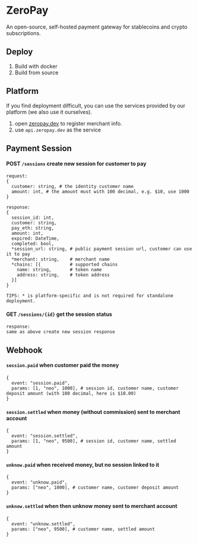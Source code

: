 # ZeroPay
An open-source, self-hosted payment gateway for stablecoins and crypto subscriptions.

## Deploy
1. Build with docker
2. Build from source

## Platform
If you find deployment difficult, you can use the services provided by our platform (we also use it ourselves).
1. open [zeropay.dev](https://zeropay.dev) to register merchant info.
2. use `api.zeropay.dev` as the service

## Payment Session
#### POST `/sessions` create new session for customer to pay
```
request:
{
  customer: string, # the identity customer name
  amount: int, # the amount must with 100 decimal, e.g. $10, use 1000
}

response:
{
  session_id: int,
  customer: string,
  pay_eth: string,
  amount: int,
  expired: DateTime,
  completed: bool,
  *session_url: string, # public payment session url, customer can use it to pay
  *merchant: string,    # merchant name
  *chains: [{           # supported chains
    name: string,       # token name
    address: string,    # token address
  }]
}

TIPS: * is platform-specific and is not required for standalone deployment.
```

#### GET `/sessions/{id}` get the session status
```
response:
same as above create new session response
```

## Webhook

#### `session.paid` when customer paid the money
```
{
  event: "session.paid",
  params: [1, "neo", 1000], # session id, customer name, customer deposit amount (with 100 decimal, here is $10.00)
}
```

#### `session.settled` when money (without commission) sent to merchant account
```
{
  event: "session.settled",
  params: [1, "neo", 9500], # session id, customer name, settled amount
}
```

#### `unknow.paid` when received money, but no session linked to it
```
{
  event: "unknow.paid",
  params: ["neo", 1000], # customer name, customer deposit amount
}
```

#### `unknow.settled` when then unknow money sent to merchant account
```
{
  event: "unknow.settled",
  params: ["neo", 9500], # customer name, settled amount
}
```
